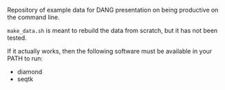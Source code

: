 Repository of example data for DANG presentation on being productive on the
command line.

`make_data.sh` is meant to rebuild the data from scratch, but it has not been
tested.

If it actually works, then the following software must be available in your
PATH to run:

-   diamond
-   seqtk
